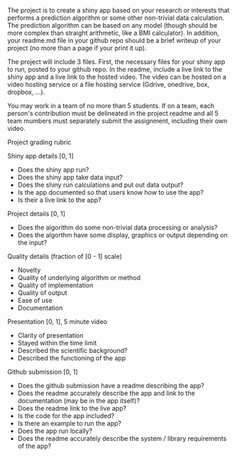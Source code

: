 The project is to create a shiny app based on your research or interests that performs a prediction algorithm or some other non-trivial data calculation. The prediction algorithm can be based on any model (though should be more complex than straight arithmetic, like a BMI calculator). In addition, your readme.md file in your github repo should be a brief writeup of your project (no more than a page if your print it up).

The project will include 3 files. First, the necessary files for your shiny app to run, posted to your github repo. In the readme, include a live link to the shiny app and a live link to the hosted video. The video can be hosted on a video hosting service or a file hosting service (Gdrive, onedrive, box, dropbox, ...).

You may work in a team of no more than 5 students. If on a team, each person's contribution must be delineated in the project readme and all 5 team mumbers must separately submit the assignment, including their own video.

Project grading rubric

Shiny app details [0, 1]
* Does the shiny app run?
* Does the shiny app take data input?
* Does the shiny run calculations and put out data output?
* Is the app documented so that users know how to use the app?
* Is their a live link to the app?

Project details [0, 1]
* Does the algorithm do some non-trivial data processing or analysis?
* Does the algorthm have some display, graphics or output depending on the input?

Quality details (fraction of [0 - 1] scale)
* Novelty
* Quality of underlying algorithm or method
* Quality of implementation
* Quality of output
* Ease of use
* Documentation

Presentation [0, 1], 5 minute video
* Clarity of presentation
* Stayed within the time limit
* Described the scientific background?
* Described the functioning of the app

Github submission [0, 1]
* Does the github submission have a readme describing the app?
* Does the readme accurately describe the app and link to the documentation (may be in the app itself)?
* Does the readme link to the live app?
* Is the code for the app included?
* Is there an example to run the app?
* Does the app run locally? 
* Does the readme accurately describe the system / library requirements of the app?
